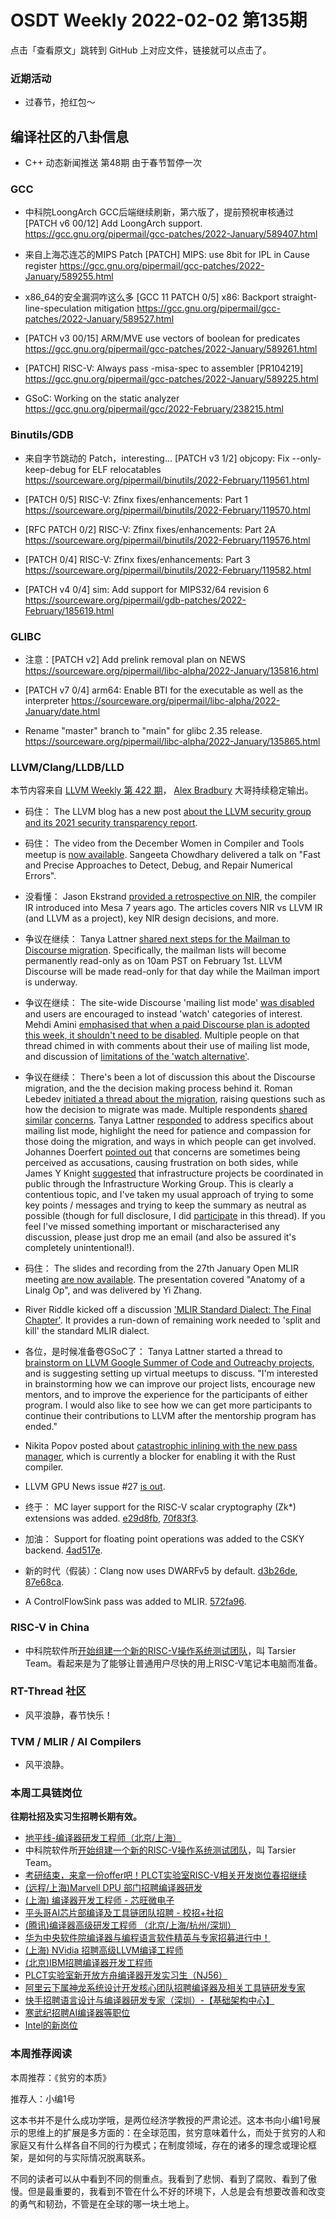 # OSDT Weekly 2022-02-02 第135期

点击「查看原文」跳转到 GitHub 上对应文件，链接就可以点击了。

### 近期活动

- 过春节，抢红包～

## 编译社区的八卦信息

- C++ 动态新闻推送 第48期
  由于春节暂停一次

### GCC

- 中科院LoongArch GCC后端继续刷新，第六版了，提前预祝审核通过
  [PATCH v6 00/12] Add LoongArch support.
  https://gcc.gnu.org/pipermail/gcc-patches/2022-January/589407.html

- 来自上海芯连芯的MIPS Patch
  [PATCH] MIPS: use 8bit for IPL in Cause register
  https://gcc.gnu.org/pipermail/gcc-patches/2022-January/589255.html

- x86_64的安全漏洞咋这么多
  [GCC 11 PATCH 0/5] x86: Backport straight-line-speculation mitigation
  https://gcc.gnu.org/pipermail/gcc-patches/2022-January/589527.html

- [PATCH v3 00/15] ARM/MVE use vectors of boolean for predicates
  https://gcc.gnu.org/pipermail/gcc-patches/2022-January/589261.html

- [PATCH] RISC-V: Always pass -misa-spec to assembler [PR104219]
  https://gcc.gnu.org/pipermail/gcc-patches/2022-January/589225.html

- GSoC: Working on the static analyzer
  https://gcc.gnu.org/pipermail/gcc/2022-February/238215.html

### Binutils/GDB

- 来自字节跳动的 Patch，interesting...
  [PATCH v3 1/2] objcopy: Fix --only-keep-debug for ELF relocatables
  https://sourceware.org/pipermail/binutils/2022-February/119561.html

- [PATCH 0/5] RISC-V: Zfinx fixes/enhancements: Part 1
  https://sourceware.org/pipermail/binutils/2022-February/119570.html

- [RFC PATCH 0/2] RISC-V: Zfinx fixes/enhancements: Part 2A
  https://sourceware.org/pipermail/binutils/2022-February/119576.html

- [PATCH 0/4] RISC-V: Zfinx fixes/enhancements: Part 3
  https://sourceware.org/pipermail/binutils/2022-February/119582.html

- [PATCH v4 0/4] sim: Add support for MIPS32/64 revision 6
  https://sourceware.org/pipermail/gdb-patches/2022-February/185619.html

### GLIBC

- 注意：[PATCH v2] Add prelink removal plan on NEWS
  https://sourceware.org/pipermail/libc-alpha/2022-January/135816.html

- [PATCH v7 0/4] arm64: Enable BTI for the executable as well as the interpreter
  https://sourceware.org/pipermail/libc-alpha/2022-January/date.html

- Rename "master" branch to "main" for glibc 2.35 release.
  https://sourceware.org/pipermail/libc-alpha/2022-January/135865.html

### LLVM/Clang/LLDB/LLD

本节内容来自 [LLVM Weekly 第 422 期](http://llvmweekly.org/issue/422)，
[Alex Bradbury](https://www.linkedin.com/in/alex-bradbury/) 大哥持续稳定输出。

* 码住： The LLVM blog has a new post [about the LLVM security group and its 2021 security transparency report](https://blog.llvm.org/posts/2022-01-22-security-group-transparency-reports/).

* 码住： The video from the December Women in Compiler and Tools meetup is [now available](https://www.youtube.com/watch?v=wzyXRyX1Zyc). Sangeeta Chowdhary delivered a talk on "Fast and Precise Approaches to Detect, Debug, and Repair Numerical Errors".

* 没看懂： Jason Ekstrand [provided a retrospective on NIR](https://www.jlekstrand.net/jason/blog/2022/01/in-defense-of-nir/), the compiler IR introduced into Mesa 7 years ago. The articles covers NIR vs LLVM IR (and LLVM as a project), key NIR design decisions, and more.

* 争议在继续： Tanya Lattner [shared next steps for the Mailman to Discourse migration](https://lists.llvm.org/pipermail/llvm-dev/2022-January/154832.html).  Specifically, the mailman lists will become permanently read-only as on 10am PST on February 1st. LLVM Discourse will be made read-only for that day while the Mailman import is underway.

* 争议在继续： The site-wide Discourse 'mailing list mode' [was disabled](https://llvm.discourse.group/t/disabling-site-wide-mailing-list-mode-not-reply-by-email-or-watching-categories-via-email/6022) and users are encouraged to instead 'watch' categories of interest. Mehdi Amini [emphasised that when a paid Discourse plan is adopted this week, it shouldn't need to be disabled](https://llvm.discourse.group/t/disabling-site-wide-mailing-list-mode-not-reply-by-email-or-watching-categories-via-email/6022/37).  Multiple people on that thread chimed in with comments about their use of mailing list mode, and discussion of [limitations of the 'watch alternative'](https://llvm.discourse.group/t/disabling-site-wide-mailing-list-mode-not-reply-by-email-or-watching-categories-via-email/6022/15).

* 争议在继续： There's been a lot of discussion this about the Discourse migration, and the the decision making process behind it. Roman Lebedev [initiated a thread about the migration](https://lists.llvm.org/pipermail/llvm-dev/2022-January/154777.html), raising questions such as how the decision to migrate was made. Multiple respondents [shared](https://lists.llvm.org/pipermail/llvm-dev/2022-January/154779.html) [similar](https://lists.llvm.org/pipermail/llvm-dev/2022-January/154784.html) [concerns](https://lists.llvm.org/pipermail/llvm-dev/2022-January/154786.html).  Tanya Lattner [responded](https://lists.llvm.org/pipermail/llvm-dev/2022-January/154799.html) to address specifics about mailing list mode, highlight the need for patience and compassion for those doing the migration, and ways in which people can get involved. Johannes Doerfert [pointed out](https://lists.llvm.org/pipermail/llvm-dev/2022-January/154808.html) that concerns are sometimes being perceived as accusations, causing frustration on both sides, while James Y Knight [suggested](https://lists.llvm.org/pipermail/llvm-dev/2022-January/154816.html) that infrastructure projects be coordinated in public through the Infrastructure Working Group.  This is clearly a contentious topic, and I've taken my usual approach of trying to some key points / messages and trying to keep the summary as neutral as possible (though for full disclosure, I did [participate](https://lists.llvm.org/pipermail/llvm-dev/2022-January/154787.html) in this thread). If you feel I've missed something important or mischaracterised any discussion, please just drop me an email (and also be assured it's completely unintentional!).

* 码住： The slides and recording from the 27th January Open MLIR meeting [are now available](https://llvm.discourse.group/t/open-mlir-meeting-1-27-2022-intro-beginner-session-anatomy-of-a-linalg-op/6028).  The presentation covered "Anatomy of a Linalg Op", and was delivered by Yi Zhang.

* River Riddle kicked off a discussion ['MLIR Standard Dialect: The Final Chapter'](https://llvm.discourse.group/t/standard-dialect-the-final-chapter/6061).  It provides a run-down of remaining work needed to 'split and kill' the standard MLIR dialect.

* 各位，是时候准备卷GSoC了： Tanya Lattner started a thread to [brainstorm on LLVM Google Summer of Code and Outreachy projects](https://llvm.discourse.group/t/outreachy-google-summer-of-code-brainstorming/6125), and is suggesting setting up virtual meetups to discuss. "I'm interested in brainstorming how we can improve our project lists, encourage new mentors, and to improve the experience for the participants of either program. I would also like to see how we can get more participants to continue their contributions to LLVM after the mentorship program has ended."

* Nikita Popov posted about [catastrophic inlining with the new pass manager](https://llvm.discourse.group/t/rust-newpm-blocker-catastrophic-inlining/6171), which is currently a blocker for enabling it with the Rust compiler.

* LLVM GPU News issue #27 [is out](https://llvm.discourse.group/t/llvm-gpu-news-27-january-28-2022/6180).

* 终于： MC layer support for the RISC-V scalar cryptography (Zk*) extensions was added. [e29d8fb](https://reviews.llvm.org/rGe29d8fb16978),
  [70f83f3](https://reviews.llvm.org/rG70f83f308449).

* 加油： Support for floating point operations was added to the CSKY backend.
  [4ad517e](https://reviews.llvm.org/rG4ad517e6b090).

* 新的时代（假装）：Clang now uses DWARFv5 by default.
  [d3b26de](https://reviews.llvm.org/rGd3b26dea1610),
  [87e68ca](https://reviews.llvm.org/rG87e68cae50d7).

* A ControlFlowSink pass was added to MLIR.
  [572fa96](https://reviews.llvm.org/rG572fa9642cb5).

### RISC-V in China

- 中科院软件所[开始组建一个新的RISC-V操作系统测试团队](https://mp.weixin.qq.com/s/inLFS4pI1F74m_oJ2I7xjQ)，叫 Tarsier Team。看起来是为了能够让普通用户尽快的用上RISC-V笔记本电脑而准备。

### RT-Thread 社区

- 风平浪静，春节快乐！

### TVM / MLIR / AI Compilers


- 风平浪静。

### 本周工具链岗位

**往期社招及实习生招聘长期有效。**

- [地平线-编译器研发工程师（北京/上海）](https://mp.weixin.qq.com/s/MYObl7iWIbyrTz9hCmKWYA)
- 中科院软件所[开始组建一个新的RISC-V操作系统测试团队](https://mp.weixin.qq.com/s/inLFS4pI1F74m_oJ2I7xjQ)，叫 Tarsier Team。
- [考研结束，来拿一份offer吧！PLCT实验室RISC-V相关开发岗位春招继续](https://mp.weixin.qq.com/s/PWV5akv5kw3iOuHb-uSNrQ)
- [(远程/上海)Marvell DPU 部门招聘编译器研发](https://mp.weixin.qq.com/s/B6JjAhF3TZjezD1tjYHDaw)
- [(上海) 编译器开发工程师 - 芯旺微电子](https://mp.weixin.qq.com/s/nqe1-7qffnc0CaejYkpKyw)
- [平头哥AI芯片部编译及工具链团队招聘 - 校招+社招](https://mp.weixin.qq.com/s/kARbXtJotRPCNMrV-yOanA)
- [(腾讯)编译器高级研发工程师 （北京/上海/杭州/深圳）](https://mp.weixin.qq.com/s/DF-2qmHmpKZtJ1djHXM1Ug)
- [华为中央软件院编译器与编程语言软件精英与专家招募进行中！](https://mp.weixin.qq.com/s/VshbvWegM3eCdgK9d6v46A)
- [(上海) NVidia 招聘高级LLVM编译工程师](https://mp.weixin.qq.com/s/y6UmneY-UvzyhEvyCaoyEg)
- [(北京)IBM招聘编译器开发工程师](https://mp.weixin.qq.com/s/B_d1gjyrgncevOGWnV_Jfw)
- [PLCT实验室新开放方舟编译器开发实习生（NJ56）](https://mp.weixin.qq.com/s/lPp5RvjYhpDIGsp-luLzKQ)
- [阿里云下属神龙系统设计开发核心团队招聘编译器及相关工具链研发专家](https://mp.weixin.qq.com/s/h3ELBXBHfNjZCyCRixqnOQ)
- [快手招聘语言设计与编译器研发专家（深圳）-【基础架构中心】](https://mp.weixin.qq.com/s/QTWnlaBFtWQ3YThHJSIhbA)
- [寒武纪招聘AI编译器等职位](https://mp.weixin.qq.com/s/LWpDXEA2rJ1wx9mr8XoWxw)
- [Intel的新岗位](https://mp.weixin.qq.com/s/xs-deMCI4ob7WX0vIRZMZw)

### 本周推荐阅读

本周推荐：《贫穷的本质》

推荐人：小编1号

这本书并不是什么成功学哦，是两位经济学教授的严肃论述。这本书向小编1号展示的思维上的扩展是多方面的：在全球范围，贫穷意味着什么，而处于贫穷的人和家庭又有什么样各自不同的行为模式；在制度领域，存在的诸多的理念或理论框架，是如何的与实际情况脱离联系。

不同的读者可以从中看到不同的侧重点。我看到了悲悯、看到了腐败、看到了傲慢。但是最重要的，我看到不管在什么不好的环境下，人总是会有想要改善和改变的勇气和韧劲，不管是在全球的哪一块土地上。
